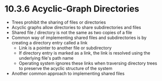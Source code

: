 # 10.3.6 Acyclic-Graph Directories

* Trees prohibit the sharing of files or directories
* Acyclic graphs allow directories to share subdirectories and files
* Shared file / directory is not the same as two copies of a file
* Common way of implementing shared files and subdirectories is by creating a directory entry called a link
  * Link is a pointer to another file or subdirectory
  * If directory entry is marked as a link, the link is resolved using the underlying file's path name
  * Operating system ignores these links when traversing directory trees to preserve the acyclic structure of the system
* Another common approach to implementing shared files
